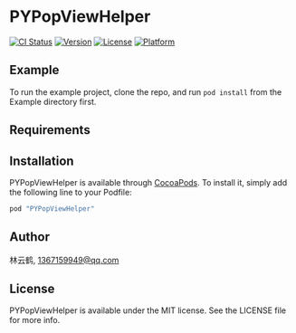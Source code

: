 # PYPopViewHelper

[![CI Status](http://img.shields.io/travis/林云鹤/PYPopViewHelper.svg?style=flat)](https://travis-ci.org/林云鹤/PYPopViewHelper)
[![Version](https://img.shields.io/cocoapods/v/PYPopViewHelper.svg?style=flat)](http://cocoapods.org/pods/PYPopViewHelper)
[![License](https://img.shields.io/cocoapods/l/PYPopViewHelper.svg?style=flat)](http://cocoapods.org/pods/PYPopViewHelper)
[![Platform](https://img.shields.io/cocoapods/p/PYPopViewHelper.svg?style=flat)](http://cocoapods.org/pods/PYPopViewHelper)

## Example

To run the example project, clone the repo, and run `pod install` from the Example directory first.

## Requirements

## Installation

PYPopViewHelper is available through [CocoaPods](http://cocoapods.org). To install
it, simply add the following line to your Podfile:

```ruby
pod "PYPopViewHelper"
```

## Author

林云鹤, 1367159949@qq.com

## License

PYPopViewHelper is available under the MIT license. See the LICENSE file for more info.
